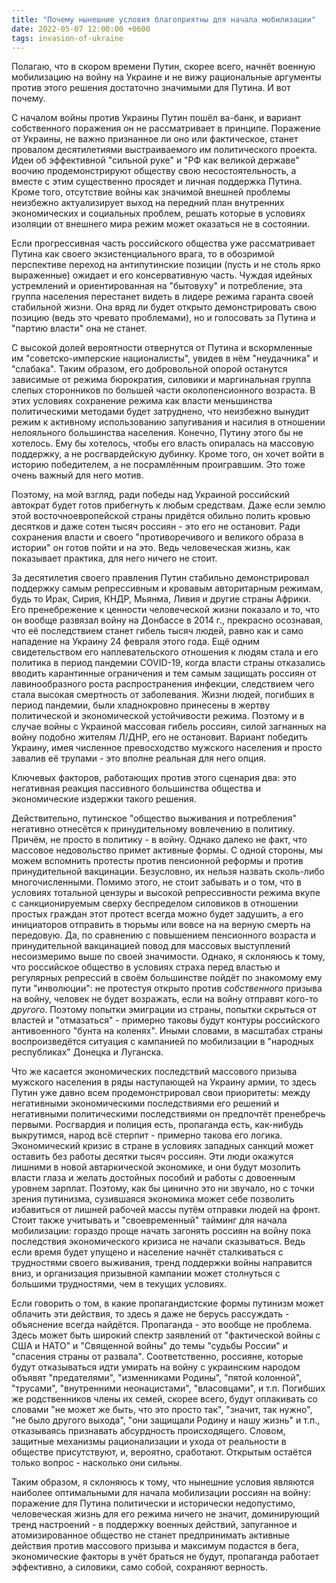 ```yaml
---
title: "Почему нынешние условия благоприятны для начала мобилизации"
date: 2022-05-07 12:00:00 +0600
tags: invasion-of-ukraine
---
```

Полагаю, что в скором времени Путин, скорее всего, начнёт военную мобилизацию на войну на Украине и не вижу рациональные аргументы против этого решения достаточно значимыми для Путина. И вот почему.

С началом войны против Украины Путин пошёл ва-банк, и вариант собственного поражения он не рассматривает в принципе. Поражение от Украины, не важно признанное ли оно или фактическое, станет провалом десятилетиями выстраиваемого им политического проекта. Идеи об эффективной "сильной руке" и "РФ как великой державе" воочию продемонстрируют обществу свою несостоятельность, а вместе с этим существенно просядет и личная поддержка Путина. Кроме того, отсутствие войны как значимой внешней проблемы неизбежно актуализирует выход на передний план внутренних экономических и социальных проблем, решать которые в условиях изоляции от внешнего мира режим может оказаться не в состоянии.

Если прогрессивная часть российского общества уже рассматривает Путина как своего экзистенциального врага, то в обозримой перспективе переход на антипутинские позиции (пусть и не столь ярко выраженные) ожидает и его консервативную часть. Чуждая идейных устремлений и ориентированная на "бытовуху" и потребление, эта группа населения перестанет видеть в лидере режима гаранта своей стабильной жизни. Она вряд ли будет открыто демонстрировать свою позицию (ведь это чревато проблемами), но и голосовать за Путина и "партию власти" она не станет.

С высокой долей вероятности отвернутся от Путина и вскормленные им "советско-имперские националисты", увидев в нём "неудачника" и "слабака". Таким образом, его добровольной опорой останутся зависимые от режима бюрократия, силовики и маргинальная группа слепых сторонников по большей части околопенсионного возраста. В этих условиях сохранение режима как власти меньшинства политическими методами будет затруднено, что неизбежно вынудит режим к активному использованию запугивания и насилия в отношении нелояльного большинства населения. Конечно, Путину этого бы не хотелось. Ему бы хотелось, чтобы его власть опиралась на массовую поддержку, а не росгвардейскую дубинку. Кроме того, он хочет войти в историю победителем, а не посрамлённым проигравшим. Это тоже очень важный для него мотив.

Поэтому, на мой взгляд, ради победы над Украиной российский автократ будет готов прибегнуть к любым средствам. Даже если землю этой восточноевропейской страны придётся обильно полить кровью десятков и даже сотен тысяч россиян - это его не остановит. Ради сохранения власти и своего "противоречивого и великого образа в истории" он готов пойти и на это. Ведь человеческая жизнь, как показывает практика, для него ничего не стоит.

За десятилетия своего правления Путин стабильно демонстрировал поддержку самым репрессивным и кровавым авторитарным режимам, будь то Ирак, Сирия, КНДР, Мьянма, Ливия и другие страны Африки. Его пренебрежение к ценности человеческой жизни показало и то, что он вообще развязал войну на Донбассе в 2014 г., прекрасно осознавая, что её последствием станет гибель тысяч людей, равно как и само нападение на Украину 24 февраля этого года. Ещё одним свидетельством его наплевательского отношения к людям стала и его политика в период пандемии COVID-19, когда власти страны отказались вводить карантинные ограничения и тем самым защищать россиян от лавинообразного роста распространения инфекции, следствием чего стала высокая смертность от заболевания. Жизни людей, погибших в период пандемии, были хладнокровно принесены в жертву политической и экономической устойчивости режима. Поэтому и в случае войны с Украиной массовая гибель россиян, силой загнанных на войну подобно жителям Л/ДНР, его не остановит. Вариант победить Украину, имея численное превосходство мужского населения и просто завалив её трупами - это вполне реальная для него опция.

Ключевых факторов, работающих против этого сценария два: это негативная реакция пассивного большинства общества и экономические издержки такого решения.

Действительно, путинское "общество выживания и потребления" негативно отнесётся к принудительному вовлечению в политику. Причём, не просто в политику - в войну. Однако далеко не факт, что массовое недовольство примет активные формы. С одной стороны, мы можем вспомнить протесты против пенсионной реформы и против принудительной вакцинации. Безусловно, их нельзя назвать сколь-либо многочисленными. Помимо этого, не стоит забывать и о том, что в условиях тотальной цензуры и высокой репрессивности режима вкупе с санкционируемым сверху беспределом силовиков в отношении простых граждан этот протест всегда можно будет задушить, а его инициаторов отправить в тюрьмы или вовсе на на верную смерть на передовую. Да, по сравнению с повышением пенсионного возраста и принудительной вакцинацией повод для массовых выступлений несоизмеримо выше по своей значимости. Однако, я склоняюсь к тому, что российское общество в условиях страха перед властью и регулярных репрессий в своём большинстве пойдёт по знакомому ему пути "инволюции": не протестуя открыто против *собственного* призыва на войну, человек не будет возражать, если на войну отправят кого-то *другого*. Поэтому попытки эмиграции из страны, попытки скрыться от властей и "отмазаться" - примерно таковы будут контуры российского антивоенного "бунта на коленях". Иными словами, в масштабах страны воспроизведётся ситуация с кампанией по мобилизации в "народных республиках" Донецка и Луганска.

Что же касается экономических последствий массового призыва мужского населения в ряды наступающей на Украину армии, то здесь Путин уже давно всем продемонстрировал свои приоритеты: между негативными экономическими последствиями его решений и негативными политическими последствиями он предпочтёт пренебречь первыми. Росгвардия и полиция есть, пропаганда есть, как-нибудь выкрутимся, народ всё стерпит - примерно такова его логика. Экономический кризис в стране в условиях западных санкций может оставить без работы десятки тысяч россиян. Эти люди окажутся лишними в новой автаркической экономике, и они будут мозолить власти глаза и желать достойных пособий и работы с довоенным уровнем зарплат. Поэтому, как бы цинично это ни звучало, но с точки зрения путинизма, сузившаяся экономика может себе позволить избавиться от лишней рабочей массы путём отправки людей на фронт. Стоит также учитывать и "своевременный" тайминг для начала мобилизации: гораздо проще начать загонять россиян на войну пока последствия экономического кризиса не начали сказываться. Ведь если время будет упущено и население начнёт сталкиваться с трудностями своего выживания, тренд поддержки войны направится вниз, и организация призывной кампании может столнуться с б*о*льшими трудностями, чем в текущих условиях.

Если говорить о том, в какие пропагандистские формы путинизм может облачить эти действия, то здесь я даже не берусь рассуждать - объяснение всегда найдётся. Пропаганда - это вообще не проблема. Здесь может быть широкий спектр заявлений от "фактической войны с США и НАТО" и "Священной войны" до темы "судьбы России" и "спасения страны от развала". Соответственно, россияне, которые будут отказываться идти умирать на войну с украинским народом объявят "предателями", "изменниками Родины", "пятой колонной", "трусами", "внутренними неонацистами", "власовцами", и т.п. Погибших же родственников члены их семей, скорее всего, будут оплакивать со словами "не может же быть, что это просто так", "значит, так нужно", "не было другого выхода", "они защищали Родину и нашу жизнь" и т.п., отказываясь признавать абсурдность происходящего. Словом, защитные механизмы рационализации и ухода от реальности в обществе присутствуют, и, вероятно, сработают. Открытым остаётся только вопрос - насколько они сильны.

Таким образом, я склоняюсь к тому, что нынешние условия являются наиболее оптимальными для начала мобилизации россиян на войну: поражение для Путина политически и исторически недопустимо, человеческая жизнь для его режима ничего не значит, доминирующий тренд настроений - в поддержку военных действий, запуганное и атомизированное общество не станет предпринимать активные действия против массового призыва и максимум подастся в бега, экономические факторы в учёт браться не будут, пропаганда работает эффективно, а силовики, само собой, сохраняют верность.
